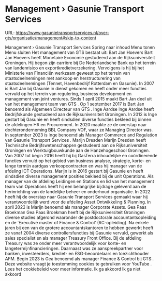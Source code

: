 # Management › Gasunie Transport Services

URL: https://www.gasunietransportservices.nl/over-gts/organisatie/management#skip-to-content

Management › Gasunie Transport Services
Spring naar inhoud
Menu tonen
Menu sluiten
Het management van
GTS
bestaat uit:
Bart Jan Hoevers
Bart Jan Hoevers heeft Monetaire Economie gestudeerd aan de Rijksuniversiteit Groningen. Hij begon zijn carrière bij De Nederlandsche Bank op het terrein van landenrisico en exportkredietverzekering.
Vervolgens is hij bij het Ministerie van Financiën werkzaam geweest op het terrein van staatsdeelnemingen met aankoop en herstructurering van staatsdeelnemingen (Tennet, Havenbedrijf Rotterdam en Gasunie).
In 2007 is Bart Jan bij Gasunie in dienst gekomen en heeft onder meer functies vervuld op het terrein van regulering, business development en management van joint ventures.
Sinds 1 april 2015 maakt Bart Jan deel uit van het management team van
GTS
. Op 1 september 2017 is Bart Jan benoemd als Algemeen Directeur van
GTS
.
Inge Aardse
Inge Aardse heeft Bedrijfskunde gestudeerd aan de Rijksuniversiteit Groningen.
In 2012 is Inge gestart bij Gasunie en heeft sindsdien diverse functies bekleed bij binnen de afdelingen HR en Procurement. In 2020 maakte ze de overstap naar dochteronderneming BBL Company VOF, waar ze Managing Director was.
In september 2023 is Inge benoemd als Manager Commerce and Regulation van
Gasunie Transport Services
.
Marijn Dresden
Marijn Dresden heeft Technische Bedrijfswetenschappen gestudeerd aan de Rijksuniversiteit Groningen en Werktuigbouwkunde aan de Hanzehogeschool Groningen.
Van 2007 tot begin 2016 heeft hij bij GasTerra inhoudelijke en coördinerende functies vervuld op het gebied van business analyse, strategie, korte- en lange termijn aardgas verkoopcontracten en was hij manager van de afdeling ICT Operations.
Marijn is in 2016 gestart bij Gasunie en heeft sindsdien diverse management posities bekleed bij de unit Operations. Als manager van de afdeling Leidingen en Stations en lid van het management team van Operations heeft hij een belangrijke bijdrage geleverd aan de herinrichting van de landelijke beheer en onderhoud organisatie. In 2022 heeft hij de overstap naar
Gasunie Transport Services
gemaakt waar hij verantwoordelijk werd voor de afdeling Asset Ontwikkeling & Planning.
In april 2023 is Marijn benoemd als manager Corporate Assets.
Gea Paas Broekman
Gea Paas Broekman heeft bij de Rijksuniversiteit Groningen diverse studies afgerond waaronder de postdoctorale accountantsopleiding en de ‘Executive master of Finance & Control’ (RC-opleiding).
Na enkele jaren bij een van de grotere accountantskantoren te hebben gewerkt heeft ze vanaf 2004 diverse controllersfuncties bij Gasunie vervuld, gewerkt als sales specialist en als manager Treasury Front Office. Bij de afdeling Treasury was ze onder meer verantwoordelijk voor korte- en langetermijnfinancieringen. Daarnaast was ze aanspreekpartner voor banken, investeerders, krediet- en ESG-beoordelaars en toezichthouder AFM.
Begin 2023 is Gea benoemd als manager Finance & Control bij
GTS
.
Deze website vraagt je toestemming cookies te gebruiken voor
YouTube
. Lees het
cookiebeleid
voor meer informatie.
Ik ga akkoord
Ik ga niet akkoord